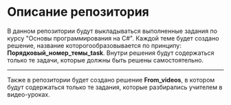 # Описание репозитория

В данном репозитории будут выкладываться выполненные задания по курсу "Основы программирования на C#". Каждой теме будет создано решение, название которогообразовывается по принципу: **Порядковый_номер_темы_task**. Внутри решения будут содержаться только те задачи, которые должны быть решены самостоятельно.  

---

Также в репозитории будет создано решение **From_videos**, в котором будут содержаться только те задания, которые разбирались учителем в видео-уроках. 
